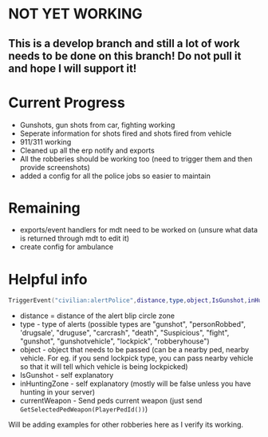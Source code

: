 # NOT YET WORKING 


## This is a develop branch and still a lot of work needs to be done on this branch! Do not pull it and hope I will support it!

# Current Progress
- Gunshots, gun shots from car, fighting working
- Seperate information for shots fired and shots fired from vehicle
- 911/311 working
- Cleaned up all the erp notify and exports
- All the robberies should be working too (need to trigger them and then provide screenshots)
- added a config for all the police jobs so easier to maintain

# Remaining
- exports/event handlers for mdt need to be worked on (unsure what data is returned through mdt to edit it)
- create config for ambulance


# Helpful info

```lua
TriggerEvent("civilian:alertPolice",distance,type,object,IsGunshot,inHuntingZone,currentWeapon)
```

- distance = distance of the alert blip circle zone
- type - type of alerts (possible types are "gunshot", "personRobbed", 'drugsale', "druguse", "carcrash", "death", "Suspicious", "fight", "gunshot", "gunshotvehicle", "lockpick", "robberyhouse")
- object - object that needs to be passed (can be a nearby ped, nearby vehicle. For eg. if you send lockpick type, you can pass nearby vehicle so that it will tell which vehicle is being lockpicked)
- IsGunshot - self explanatory 
- inHuntingZone - self explanatory (mostly will be false unless you have hunting in your server)
- currentWeapon - Send peds current weapon (just send `GetSelectedPedWeapon(PlayerPedId())`)

Will be adding examples for other robberies here as I verify its working.